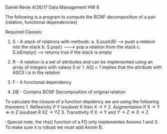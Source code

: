 Daniel Revie
4/26/17
Data Management HW 6

The following is a program to compute the BCNF decomposition of a pair (relation, functional dependencies)


Required Classes: 
1. S - A stack of relations with methods:
	a. S.push(R) --> push a relatoin into the stack
	b. S.pop() ---> pop a relation from the stack
	c. S.isEmpty() --> returns true if the stack is empty

2. R - A relation is a set of attributes and can be implemented using an array of integers with valeus 0 	or 1. A[i] = 1 implies that the attribute with ASCII i is in the relation

3. F - A functional dependency

4. DB - Contains BCNF Decomposition of original relation



 To calculate the closure of a function depdency we are using the following theorems
	1. Reflexivity If Y issubset X then X -> Y
	2. Augmentation If X -> Y => in Z issubset R XZ -> YZ
	3. Transitivity If X -> Y and Y -> Z => X -> Z

-Special note, the rhs() function of a FD only implementes Axioms 1 and 3. To make sure it is robust we must add Axiom B.  
